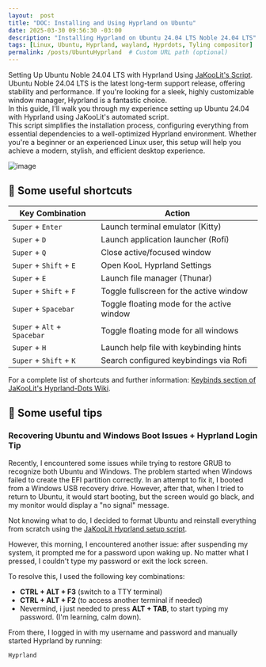 ```yaml
---
layout:  post
title: "DOC: Installing and Using Hyprland on Ubuntu"
date: 2025-03-30 09:56:30 -03:00
description: "Installing Hyprland on Ubuntu 24.04 LTS Noble 24.04 LTS"
tags: [Linux, Ubuntu, Hyprland, wayland, Hyprdots, Tyling compositor]
permalink: /posts/UbuntuHyprland  # Custom URL path (optional)
---
```

Setting Up Ubuntu Noble 24.04 LTS with Hyprland Using [JaKooLit's Script](https://github.com/JaKooLit/Ubuntu-Hyprland).  
Ubuntu Noble 24.04 LTS is the latest long-term support release, offering stability and performance. If you're looking for a sleek, highly customizable window manager, Hyprland is a fantastic choice.  
In this guide, I'll walk you through my experience setting up Ubuntu 24.04 with Hyprland using JaKooLit's automated script.  
This script simplifies the installation process, configuring everything from essential dependencies to a well-optimized Hyprland environment. Whether you're a beginner or an experienced Linux user, this setup will help you achieve a modern, stylish, and efficient desktop experience.  


![image](https://github.com/user-attachments/assets/a53b8e51-6bd4-465c-85ec-5a196c059e50)

## 💬 Some useful shortcuts

| Key Combination             | Action                                     |
|-----------------------------|--------------------------------------------|
| `Super` + `Enter`           | Launch terminal emulator (Kitty)           |
| `Super` + `D`               | Launch application launcher (Rofi)         |
| `Super` + `Q`               | Close active/focused window                |
| `Super` + `Shift` + `E`     | Open KooL Hyprland Settings                |
| `Super` + `E`               | Launch file manager (Thunar)               |
| `Super` + `Shift` + `F`     | Toggle fullscreen for the active window    |
| `Super` + `Spacebar`        | Toggle floating mode for the active window |
| `Super` + `Alt` + `Spacebar`| Toggle floating mode for all windows       |
| `Super` + `H`               | Launch help file with keybinding hints     |
| `Super` + `Shift` + `K`     | Search configured keybindings via Rofi     |

For a complete list of shortcuts and further information: [Keybinds section of JaKooLit's Hyprland-Dots Wiki](https://github.com/JaKooLit/Hyprland-Dots/wiki/Keybinds).

## 💬 Some useful tips
### Recovering Ubuntu and Windows Boot Issues + Hyprland Login Tip  

Recently, I encountered some issues while trying to restore GRUB to recognize both Ubuntu and Windows. The problem started when Windows failed to create the EFI partition correctly. In an attempt to fix it, I booted from a Windows USB recovery drive. However, after that, when I tried to return to Ubuntu, it would start booting, but the screen would go black, and my monitor would display a "no signal" message.  

Not knowing what to do, I decided to format Ubuntu and reinstall everything from scratch using the [JaKooLit Hyprland setup script](https://github.com/JaKooLit/Ubuntu-Hyprland).  

However, this morning, I encountered another issue: after suspending my system, it prompted me for a password upon waking up. No matter what I pressed, I couldn't type my password or exit the lock screen.  

To resolve this, I used the following key combinations:  

- **CTRL + ALT + F3** (switch to a TTY terminal)  
- **CTRL + ALT + F2** (to access another terminal if needed)
- Nevermind, i just needed to press **ALT + TAB**, to start typing my password. (I'm learning, calm down).

From there, I logged in with my username and password and manually started Hyprland by running:  

```sh
Hyprland
